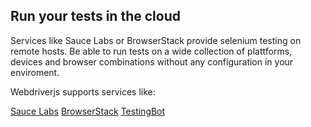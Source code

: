 Run your tests in the cloud
---------------------------

Services like Sauce Labs or BrowserStack provide selenium testing on remote hosts.
Be able to run tests on a wide collection of plattforms, devices and browser combinations
without any configuration in your enviroment.

Webdriverjs supports services like:

<p>
    <a href="https://saucelabs.com/" class="cloudLink sauce" title="Sauce Labs">Sauce Labs</a>
    <a href="http://www.browserstack.com/" class="cloudLink browserstack" title="BrowserStack">BrowserStack</a>
    <a href="http://www.testingbot.com/" class="cloudLink testingbot" title="TestingBot">TestingBot</a>
</p>